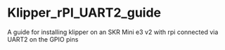 # Klipper_rPI_UART2_guide
A guide for installing klipper on an SKR Mini e3 v2 with rpi connected via UART2 on the GPIO pins
